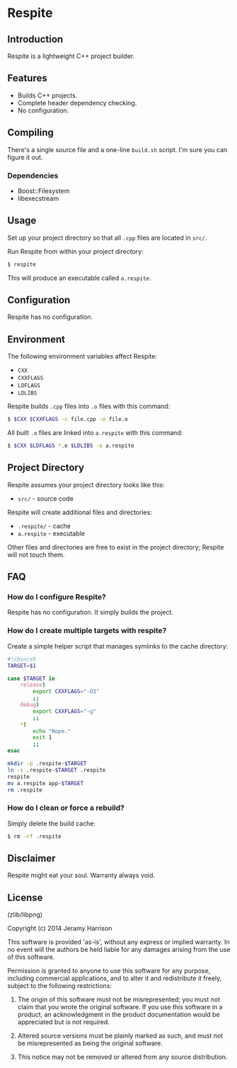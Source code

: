 Respite
===

Introduction
---

Respite is a lightweight C++ project builder.

Features
---

- Builds C++ projects.
- Complete header dependency checking.
- No configuration.

Compiling
---

There's a single source file and a one-line `build.sh` script.
I'm sure you can figure it out.

### Dependencies

- Boost::Filesystem
- libexecstream

Usage
---

Set up your project directory so that all `.cpp` files are located in `src/`.

Run Respite from within your project directory:

```sh
$ respite
```

This will produce an executable called `a.respite`.

Configuration
---

Respite has no configuration.

Environment
---

The following environment variables affect Respite:

- `CXX`
- `CXXFLAGS`
- `LDFLAGS`
- `LDLIBS`

Respite builds `.cpp` files into `.o` files with this command:

```sh
$ $CXX $CXXFLAGS -c file.cpp -o file.o
```

All built `.o` files are linked into `a.respite` with this command:

```sh
$ $CXX $LDFLAGS *.o $LDLIBS -o a.respite
```

Project Directory
---

Respite assumes your project directory looks like this:

- `src/` - source code

Respite will create additional files and directories:

- `.respite/` - cache
- `a.respite` - executable

Other files and directories are free to exist in the project directory;
Respite will not touch them.

FAQ
---

### How do I configure Respite?

Respite has no configuration.
It simply builds the project.

### How do I create multiple targets with respite?

Create a simple helper script that manages symlinks to the cache directory:

```sh
#!/bin/sh
TARGET=$1

case $TARGET in
    release)
        export CXXFLAGS="-O3"
        ;;
    debug)
        export CXXFLAGS="-g"
        ;;
    *)
        echo "Nope."
        exit 1
        ;;
esac

mkdir -p .respite-$TARGET
ln -s .respite-$TARGET .respite
respite
mv a.respite app-$TARGET
rm .respite
```

### How do I clean or force a rebuild?

Simply delete the build cache:

```sh
$ rm -rf .respite
```

Disclaimer
---

Respite might eat your soul. Warranty always void.

License
---

(zlib/libpng)

Copyright (c) 2014 Jeramy Harrison

This software is provided 'as-is', without any express or implied warranty. In no event will the authors be held liable for any damages arising from the use of this software.

Permission is granted to anyone to use this software for any purpose, including commercial applications, and to alter it and redistribute it freely, subject to the following restrictions:

1. The origin of this software must not be misrepresented; you must not claim that you wrote the original software. If you use this software in a product, an acknowledgment in the product documentation would be appreciated but is not required.

2. Altered source versions must be plainly marked as such, and must not be misrepresented as being the original software.

3. This notice may not be removed or altered from any source distribution.
